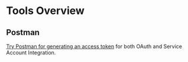 
# Tools Overview

## Postman

[Try Postman for generating an access token](postman.md) for both OAuth and Service Account Integration.
